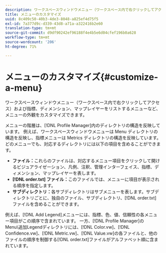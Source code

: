```yaml
---
description: ワークスペースウィンドウメニュー（ワークスペース内で右クリックしてアクセス）および指標、ディメンション、マップレイヤーをリストするメニューなど、メニューの外観をカスタマイズできます。
title: メニューのカスタマイズ
uuid: 8c409c50-40b3-4de3-8048-a825ef4d75f5
exl-id: 7a377d9c-d339-43d8-a71a-a322416b2e60
translation-type: tm+mt
source-git-commit: d9df90242ef96188f4e4b5e6d04cfef196b0a628
workflow-type: tm+mt
source-wordcount: '206'
ht-degree: 71%

---
```


# メニューのカスタマイズ{#customize-a-menu}

ワークスペースウィンドウメニュー（ワークスペース内で右クリックしてアクセス）および指標、ディメンション、マップレイヤーをリストするメニューなど、メニューの外観をカスタマイズできます。

メニューの階層は、[!DNL Profile Manager]内のディレクトリの構造を反映しています。 例えば、ワークスペースウィンドウメニューは Menu ディレクトリの構造を反映し、指標メニューは Metrics ディレクトリの構造を反映しています。 どのメニューでも、対応するディレクトリには以下の項目を含めることができます。

* **ファイル：**&#x200B;これらのファイルは、対応するメニュー項目をクリックして開けるビジュアライゼーション、凡例、注釈、管理インターフェイス、指標、ディメンション、マップレイヤーを表します。
* **[!DNL order.txt] ファイル：**&#x200B;このファイルでは、メニューに項目が表示される順序を指定します。
* **サブディレクトリ：**&#x200B;各サブディレクトリはサブメニューを表します。サブディレクトリごとに、独自のファイル、サブディレクトリ、[!DNL order.txt] ファイルを含めることができます。

例えば、[!DNL Add Legend]メニューには、指標、色、値、信頼性の各メニュー項目がこの順序で含まれています。 一方、[!DNL Profile Manager]のMenu\追加Legendディレクトリには、[!DNL Color.vw]、[!DNL Confidence.vw]、[!DNL Metric.vw]、[!DNL Value.vw]の各ファイルと、他のファイルの順序を制御する[!DNL order.txt]ファイルがアルファベット順に含まれています。
